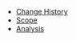   * [Change History](./05_architecture/10_meta/change_history.md)
  * [Scope](./05_architecture/10_meta/scope.md)
  * [Analysis](./05_architecture/20_analysis/README.md)